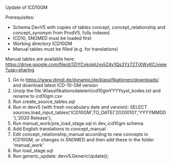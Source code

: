 Update of ICD10GM

Prerequisites:
- Schema DevV5 with copies of tables concept, concept_relationship and concept_synonym from ProdV5, fully indexed.
- ICD10, SNOMED must be loaded first
- Working directory ICD10GM
- Manual tables must be filled (e.g. for translations)

Manual tables are available here: https://drive.google.com/file/d/1ZjYCykojpUyxljZ4v1Qs3Yz72TiXWvKC/view?usp=sharing

1. Go to https://www.dimdi.de/dynamic/de/klassifikationen/downloads/ and download latest ICD-10-GM version
2. Unzip the file \Klassifikationsdateien\icd10gmYYYYsyst_kodes.txt and rename to icd10gm.csv
3. Run create_source_tables.sql
4. Run in devv5 (with fresh vocabulary date and version): SELECT sources.load_input_tables('ICD10GM',TO_DATE('20200101','YYYYMMDD'),'2020 Release');
5. Run manual_work/pre_load_stage.sql in dev_icd10gm schema
6. Add English translations to concept_manual
7. Edit concept_relationship_manual according to new concepts in ICD10GM, or changes in SNOMED and then add these in the folder 'manual_work'
8. Run load_stage.sql
9. Run generic_update: devv5.GenericUpdate();
